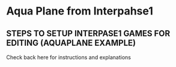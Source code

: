 # Aqua Plane from Interpahse1

## STEPS TO SETUP INTERPASE1 GAMES FOR EDITING (AQUAPLANE EXAMPLE)

Check back here for instructions and explanations
